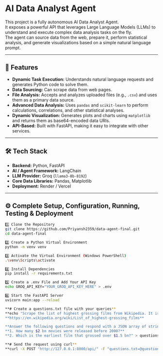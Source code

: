# AI Data Analyst Agent

This project is a fully autonomous AI Data Analyst Agent.  
It exposes a powerful API that leverages Large Language Models (LLMs) to understand and execute complex data analysis tasks on the fly.  
The agent can source data from the web, prepare it, perform statistical analysis, and generate visualizations based on a simple natural language prompt.

---

## 🚀 Features

- **Dynamic Task Execution:** Understands natural language requests and generates Python code to solve them.
- **Data Sourcing:** Can scrape data from web pages.
- **File Analysis:** Accepts and analyzes uploaded files (e.g., `.csv`) and uses them as a primary data source.
- **Advanced Data Analysis:** Uses `pandas` and `scikit-learn` to perform calculations, correlations, and other statistical analyses.
- **Dynamic Visualization:** Generates plots and charts using `matplotlib` and returns them as base64-encoded data URIs.
- **API-Based:** Built with FastAPI, making it easy to integrate with other services.

---

## 🛠️ Tech Stack

- **Backend:** Python, FastAPI
- **AI / Agent Framework:** LangChain
- **LLM Provider:** Groq (`llama3-8b-8192`)
- **Core Data Libraries:** Pandas, Matplotlib
- **Deployment:** Render / Vercel

---

## ⚙️ Complete Setup, Configuration, Running, Testing & Deployment

```bash
1️⃣ Clone the Repository
git clone https://github.com/Priyansh2359/data-agent-final.git
cd data-agent-final

2️⃣ Create a Python Virtual Environment
python -m venv venv

3️⃣ Activate the Virtual Environment (Windows PowerShell)
.\venv\Scripts\activate

4️⃣ Install Dependencies
pip install -r requirements.txt

5️⃣ Create a .env File and Add Your API Key
echo GROQ_API_KEY="YOUR_GROQ_API_KEY_HERE" > .env

6️⃣ Start the FastAPI Server
uvicorn main:app --reload

**# Create a questions.txt file with your queries**  
**echo "Scrape the list of highest grossing films from Wikipedia. It is at the URL:**
**https://en.wikipedia.org/wiki/List_of_highest-grossing_films**

**Answer the following questions and respond with a JSON array of strings containing the answer.**
**1. How many $2 bn movies were released before 2000?**
**2. Which is the earliest film that grossed over $1.5 bn?" > questions.txt**

**# Send the request using curl**  
**curl -X POST "http://127.0.0.1:8000/api/" -F "questions.txt=@questions.txt"**


